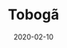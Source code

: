 ---
template: SingleToy
title: Tobogã
status: Featured / Published
date: '2020-02-10'
featuredImage: https://brincadeira.co/products/list_toboga.png
price: R$300,00
excerpt: >-
  Tobogã esperando por descrição própria nos próximos anos.
categories:
  - category: Infláveis
meta:
  canonicalLink: 'https://brincadeira.co/brinquedos/toboga/'
  description: É um multi atividades tematizado com impressão digital possui diversos obstáculos.
  noindex: false
  title: Tobogã
---